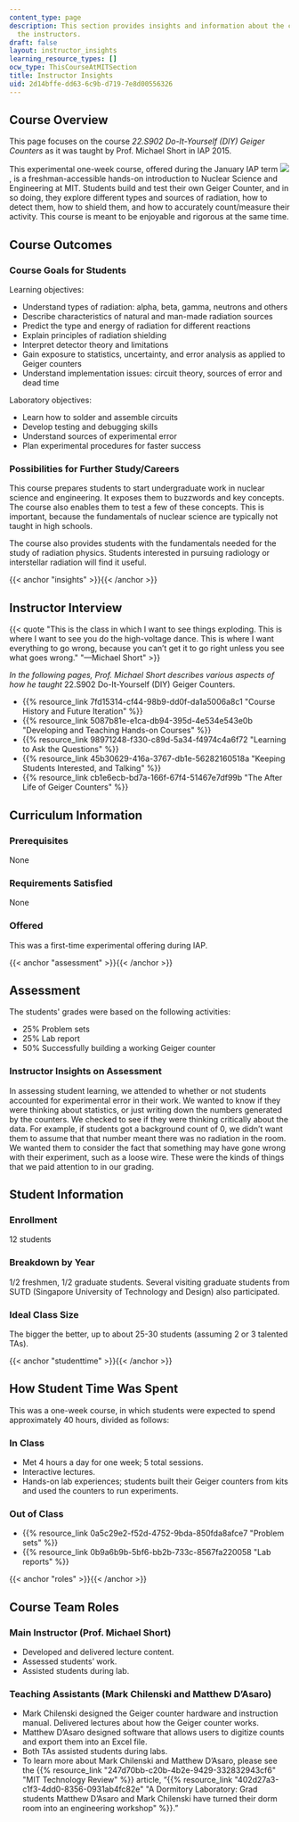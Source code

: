 ```yaml
---
content_type: page
description: This section provides insights and information about the course from
  the instructors.
draft: false
layout: instructor_insights
learning_resource_types: []
ocw_type: ThisCourseAtMITSection
title: Instructor Insights
uid: 2d14bffe-dd63-6c9b-d719-7e8d00556326
---
```

## Course Overview

This page focuses on the course _22.S902 Do-It-Yourself (DIY) Geiger Counters_ as it was taught by Prof. Michael Short in IAP 2015.

This experimental one-week course, offered during the January IAP term ![](/images/educator/icon-question-iap.png), is a freshman-accessible hands-on introduction to Nuclear Science and Engineering at MIT. Students build and test their own Geiger Counter, and in so doing, they explore different types and sources of radiation, how to detect them, how to shield them, and how to accurately count/measure their activity. This course is meant to be enjoyable and rigorous at the same time.

## Course Outcomes

### Course Goals for Students

Learning objectives:

- Understand types of radiation: alpha, beta, gamma, neutrons and others
- Describe characteristics of natural and man-made radiation sources
- Predict the type and energy of radiation for different reactions
- Explain principles of radiation shielding
- Interpret detector theory and limitations
- Gain exposure to statistics, uncertainty, and error analysis as applied to Geiger counters
- Understand implementation issues: circuit theory, sources of error and dead time

Laboratory objectives:

- Learn how to solder and assemble circuits
- Develop testing and debugging skills
- Understand sources of experimental error
- Plan experimental procedures for faster success

### Possibilities for Further Study/Careers

This course prepares students to start undergraduate work in nuclear science and engineering. It exposes them to buzzwords and key concepts. The course also enables them to test a few of these concepts. This is important, because the fundamentals of nuclear science are typically not taught in high schools. 

The course also provides students with the fundamentals needed for the study of radiation physics. Students interested in pursuing radiology or interstellar radiation will find it useful. 

{{< anchor "insights" >}}{{< /anchor >}}

## Instructor Interview

{{< quote "This is the class in which I want to see things exploding. This is where I want to see you do the high-voltage dance. This is where I want everything to go wrong, because you can’t get it to go right unless you see what goes wrong." "—Michael Short" >}}

_In the following pages, Prof. Michael Short describes various aspects of how he taught_ 22.S902 Do-It-Yourself (DIY) Geiger Counters.

- {{% resource_link 7fd15314-cf44-98b9-dd0f-da1a5006a8c1 "Course History and Future Iteration" %}}
- {{% resource_link 5087b81e-e1ca-db94-395d-4e534e543e0b "Developing and Teaching Hands-on Courses" %}}
- {{% resource_link 98971248-f330-c89d-5a34-f4974c4a6f72 "Learning to Ask the Questions" %}}
- {{% resource_link 45b30629-416a-3767-db1e-56282160518a "Keeping Students Interested, and Talking" %}}
- {{% resource_link cb1e6ecb-bd7a-166f-67f4-51467e7df99b "The After Life of Geiger Counters" %}}

## Curriculum Information

### Prerequisites

None

### Requirements Satisfied

None

### Offered

This was a first-time experimental offering during IAP.

{{< anchor "assessment" >}}{{< /anchor >}}

## Assessment

The students' grades were based on the following activities:

- 25% Problem sets
- 25% Lab report
- 50% Successfully building a working Geiger counter

### Instructor Insights on Assessment

In assessing student learning, we attended to whether or not students accounted for experimental error in their work. We wanted to know if they were thinking about statistics, or just writing down the numbers generated by the counters. We checked to see if they were thinking critically about the data. For example, if students got a background count of 0, we didn’t want them to assume that that number meant there was no radiation in the room. We wanted them to consider the fact that something may have gone wrong with their experiment, such as a loose wire. These were the kinds of things that we paid attention to in our grading.

## Student Information

### Enrollment

12 students

### Breakdown by Year

1/2 freshmen, 1/2 graduate students. Several visiting graduate students from SUTD (Singapore University of Technology and Design) also participated.

### Ideal Class Size

The bigger the better, up to about 25-30 students (assuming 2 or 3 talented TAs).

{{< anchor "studenttime" >}}{{< /anchor >}}

## How Student Time Was Spent

This was a one-week course, in which students were expected to spend approximately 40 hours, divided as follows:

### In Class

- Met 4 hours a day for one week; 5 total sessions.
- Interactive lectures.
- Hands-on lab experiences; students built their Geiger counters from kits and used the counters to run experiments.

### Out of Class

- {{% resource_link 0a5c29e2-f52d-4752-9bda-850fda8afce7 "Problem sets" %}}
- {{% resource_link 0b9a6b9b-5bf6-bb2b-733c-8567fa220058 "Lab reports" %}}

{{< anchor "roles" >}}{{< /anchor >}}

## Course Team Roles

### Main Instructor (Prof. Michael Short)

- Developed and delivered lecture content.
- Assessed students’ work.
- Assisted students during lab.

### Teaching Assistants (Mark Chilenski and Matthew D’Asaro)

- Mark Chilenski designed the Geiger counter hardware and instruction manual. Delivered lectures about how the Geiger counter works.
- Matthew D’Asaro designed software that allows users to digitize counts and export them into an Excel file.
- Both TAs assisted students during labs.
- To learn more about Mark Chilenski and Matthew D’Asaro, please see the {{% resource_link "247d70bb-c20b-4b2e-9429-332832943cf6" "MIT Technology Review" %}} article, “{{% resource_link "402d27a3-c1f3-4dd0-8356-0931ab4fc82e" "A Dormitory Laboratory: Grad students Matthew D’Asaro and Mark Chilenski have turned their dorm room into an engineering workshop" %}}.”